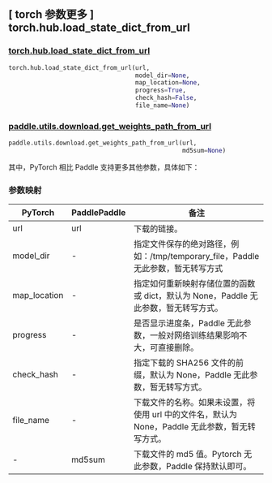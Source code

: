 ## [ torch 参数更多 ] torch.hub.load_state_dict_from_url

### [torch.hub.load_state_dict_from_url](https://pytorch.org/docs/2.0/hub.html?highlight=torch+hub+load_state_dict_from_url#torch.hub.load_state_dict_from_url)

```python
torch.hub.load_state_dict_from_url(url,
                                   model_dir=None,
                                   map_location=None,
                                   progress=True,
                                   check_hash=False,
                                   file_name=None)
```

### [paddle.utils.download.get_weights_path_from_url](https://www.paddlepaddle.org.cn/documentation/docs/zh/api/paddle/utils/download/get_weights_path_from_url_cn.html)

```python
paddle.utils.download.get_weights_path_from_url(url,
                                                md5sum=None)
```

其中，PyTorch 相比 Paddle 支持更多其他参数，具体如下：
### 参数映射
| PyTorch       | PaddlePaddle | 备注                                                   |
| ------------- | ------------ | ------------------------------------------------------ |
|url            |url           |下载的链接。|
|model_dir            |-             |指定文件保存的绝对路径，例如：/tmp/temporary_file，Paddle 无此参数，暂无转写方式|
|map_location    |-             |指定如何重新映射存储位置的函数或 dict，默认为 None，Paddle 无此参数，暂无转写方式。|
|progress       |-             |是否显示进度条，Paddle 无此参数，一般对网络训练结果影响不大，可直接删除。|
|check_hash       |-             |指定下载的 SHA256 文件的前缀，默认为 None，Paddle 无此参数，暂无转写方式。|
|file_name       |-             |下载文件的名称。如果未设置，将使用 url 中的文件名，默认为 None，Paddle 无此参数，暂无转写方式。|
|-              |md5sum        |下载文件的 md5 值。Pytorch 无此参数，Paddle 保持默认即可。|
